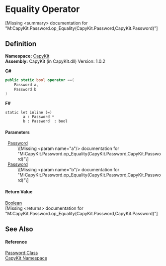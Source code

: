 # Equality Operator


\[Missing &lt;summary&gt; documentation for "M:CapyKit.Password.op_Equality(CapyKit.Password,CapyKit.Password)"\]



## Definition
**Namespace:** <a href="N_CapyKit.md">CapyKit</a>  
**Assembly:** CapyKit (in CapyKit.dll) Version: 1.0.2

**C#**
``` C#
public static bool operator ==(
	Password a,
	Password b
)
```
**F#**
``` F#
static let inline (=)
        a : Password * 
        b : Password  : bool
```



#### Parameters
<dl><dt>  <a href="T_CapyKit_Password.md">Password</a></dt><dd>\[Missing &lt;param name="a"/&gt; documentation for "M:CapyKit.Password.op_Equality(CapyKit.Password,CapyKit.Password)"\]</dd><dt>  <a href="T_CapyKit_Password.md">Password</a></dt><dd>\[Missing &lt;param name="b"/&gt; documentation for "M:CapyKit.Password.op_Equality(CapyKit.Password,CapyKit.Password)"\]</dd></dl>

#### Return Value
<a href="https://learn.microsoft.com/dotnet/api/system.boolean" target="_blank" rel="noopener noreferrer">Boolean</a>  
\[Missing &lt;returns&gt; documentation for "M:CapyKit.Password.op_Equality(CapyKit.Password,CapyKit.Password)"\]

## See Also


#### Reference
<a href="T_CapyKit_Password.md">Password Class</a>  
<a href="N_CapyKit.md">CapyKit Namespace</a>  
